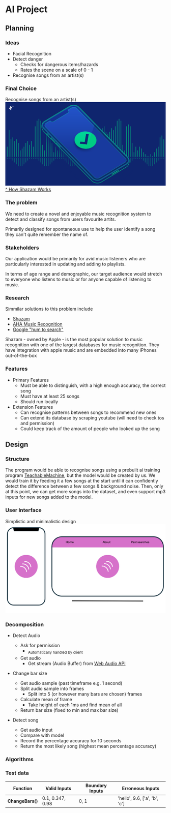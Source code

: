 # AI Project

## Planning

### Ideas
- Facial Recognition
- Detect danger
    - Checks for dangerous items/hazards
    - Rates the scene on a scale of 0 - 1
- Recognise songs from an artist(s)

### Final Choice 
Recognise songs from an artist(s)
![Default Display Image](assets/MusicRecognition.png)
[^ How Shazam Works](https://bs-uploads.toptal.io/blackfish-uploads/components/blog_post_page/4086035/cover_image/regular_1708x683/cover-0220-HowShazamWork-Waldek_img-ecb571a5e6643bc9b33aed536d2f6c0e.png)

### The problem
We need to create a novel and enjoyable music recognition system to detect and classify songs from users favourite artits. 

Primarily designed for spontaneous use to help the user identify a song they can't quite remember the name of.

### Stakeholders
Our application would be primarily for avid music listeners who are particularly interested in updating and adding to playlists.

In terms of age range and demographic, our target audience would stretch to everyone who listens to music or for anyone capable of listening to music.

### Research
Simmilar solutions to this problem include
- [Shazam](https://www.shazam.com/)
- [AHA Music Recognition](https://www.aha-music.com/identify-songs-music-recognition-online)
- [Google "hum to search"](https://blog.google/products/search/hum-to-search/)

Shazam - owned by Apple - is the most popular solution to music recognition with one of the largest databases for music recognition. They have integration with apple music and are embedded into many iPhones out-of-the-box

### Features
- Primary Features
    - Must be able to distinguish, with a high enough accuracy, the correct song
    - Must have at least 25 songs 
    - Should run locally
- Extension Features
    - Can recognise patterns between songs to recommend new ones
    - Can extend its database by scraping youtube (will need to check tos and permission)
    - Could keep track of the amount of people who looked up the song

## Design
### Structure
The program would be able to recognise songs using a prebuilt ai training program [TeachableMachine](https://teachablemachine.withgoogle.com), but the model would be created by us. We would train it by feeding it a few songs at the start until it can confidently detect the difference between a few songs & background noise. Then, only at this point, we can get more songs into the dataset, and even support mp3 inputs for new songs added to the model.

### User Interface
Simplistic and minimalistic design
![Design](assets/Design.png)

### Decomposition
- Detect Audio
    - Ask for permission
        - <sub>Automatically handled by client<sub>
    - Get audio
        - Get stream (Audio Buffer) from [Web Audio API](https://developer.mozilla.org/en-US/docs/Web/API/Web_Audio_API)

- Change bar size
    - Get audio sample (past timeframe e.g. 1 second)
    - Split audio sample into frames
        - Split into 5 (or however many bars are chosen) frames
    - Calculate mean of frame
        - Take height of each 1ms and find mean of all
    - Return bar size (fixed to min and max bar size)

- Detect song
    - Get audio input
    - Compare with model
    - Record the percentage accuracy for 10 seconds
    - Return the most likely song (highest mean percentage accuracy)

### Algorithms

### Test data
| Function | Valid Inputs | Boundary Inputs | Erroneous Inputs |
| -- | -- | -- | -- |
| **ChangeBars()** | 0.1, 0.347, 0.98 | 0, 1 | 'hello', 9.6, ['a', 'b', 'c'] |